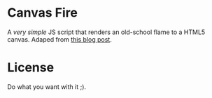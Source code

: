 # Canvas Fire
A _very simple_ JS script that renders an old-school flame to a HTML5 canvas.
Adaped from [this blog post](http://fabiensanglard.net/doom_fire_psx/).

# License
Do what you want with it ;).
